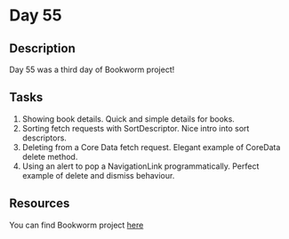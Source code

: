 # Day 55

## Description

Day 55 was a third day of Bookworm project!

## Tasks

1. Showing book details. Quick and simple details for books.
2. Sorting fetch requests with SortDescriptor. Nice intro into sort descriptors.
3. Deleting from a Core Data fetch request. Elegant example of CoreData delete method.
4. Using an alert to pop a NavigationLink programmatically. Perfect example of delete and dismiss behaviour.

## Resources

You can find Bookworm project [here](/Sources/Bookworm/)